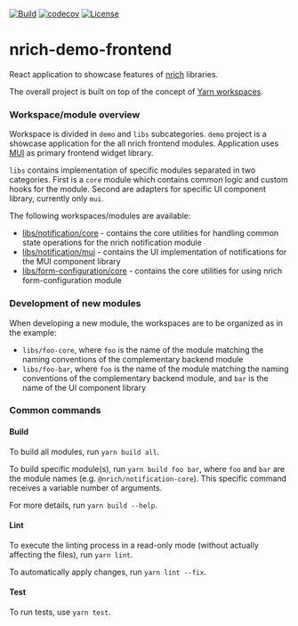 [![Build](https://github.com/croz-ltd/nrich-demo-frontend/actions/workflows/build.yml/badge.svg)](https://github.com/croz-ltd/nrich-demo-frontend/actions/workflows/build.yml)
[![codecov](https://codecov.io/github/croz-ltd/nrich-demo-frontend/branch/master/graph/badge.svg?token=3GULYJWSXF)](https://codecov.io/github/croz-ltd/nrich-demo-frontend)
[![License](https://img.shields.io/github/license/croz-ltd/nrich?color=yellow&logo=apache)](https://github.com/croz-ltd/nrich/blob/master/LICENSE)

# nrich-demo-frontend

React application to showcase features of [nrich](https://github.com/croz-ltd/nrich) libraries.

The overall project is built on top of the concept of [Yarn workspaces](https://yarnpkg.com/features/workspaces).

### Workspace/module overview

Workspace is divided in `demo` and `libs` subcategories.
`demo` project is a showcase application for the all nrich frontend modules. Application uses [MUI](https://mui.com/) as primary
frontend widget library.

`libs` contains implementation of specific modules separated in two categories. First is a `core` module which contains common logic
and custom hooks for the module. Second are adapters for specific UI component library, currently only `mui`.

The following workspaces/modules are available:
* [libs/notification/core](libs/notification/core/README.md) - contains the core utilities for handling common state operations for the nrich notification module
* [libs/notification/mui](libs/notification/mui/README.md) - contains the UI implementation of notifications for the MUI component library
* [libs/form-configuration/core](libs/form-configuration/core/README.md) - contains the core utilities for using nrich form-configuration module

### Development of new modules

When developing a new module, the workspaces are to be organized as in the example:

* `libs/foo-core`, where `foo` is the name of the module matching the naming conventions of the complementary backend module
* `libs/foo-bar`, where `foo` is the name of the module matching the naming conventions of the complementary backend module, and `bar`
is the name of the UI component library

### Common commands

#### Build

To build all modules, run `yarn build all`.

To build specific module(s), run `yarn build foo bar`, where `foo` and `bar` are the module names (e.g. `@nrich/notification-core`).
This specific command receives a variable number of arguments.

For more details, run `yarn build --help`.

#### Lint

To execute the linting process in a read-only mode (without actually affecting the files), run `yarn lint`.

To automatically apply changes, run `yarn lint --fix`.

#### Test

To run tests, use `yarn test`.


